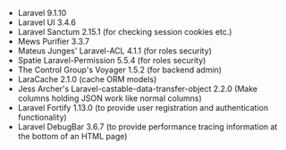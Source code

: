 * Laravel 9.1.10
* Laravel UI 3.4.6
* Laravel Sanctum 2.15.1 (for checking session cookies etc.)
* Mews Purifier 3.3.7
* Mateus Junges' Laravel-ACL 4.1.1 (for roles security)
* Spatie Laravel-Permission 5.5.4 (for roles security)
* The Control Group's Voyager 1.5.2 (for backend admin)
* LaraCache 2.1.0 (cache ORM models)
* Jess Archer's Laravel-castable-data-transfer-object 2.2.0 (Make columns holding JSON work like normal columns)
* Laravel Fortify 1.13.0 (to provide user registration and authentication functionality)
* Laravel DebugBar 3.6.7 (to provide performance tracing information at the bottom of an HTML page)
